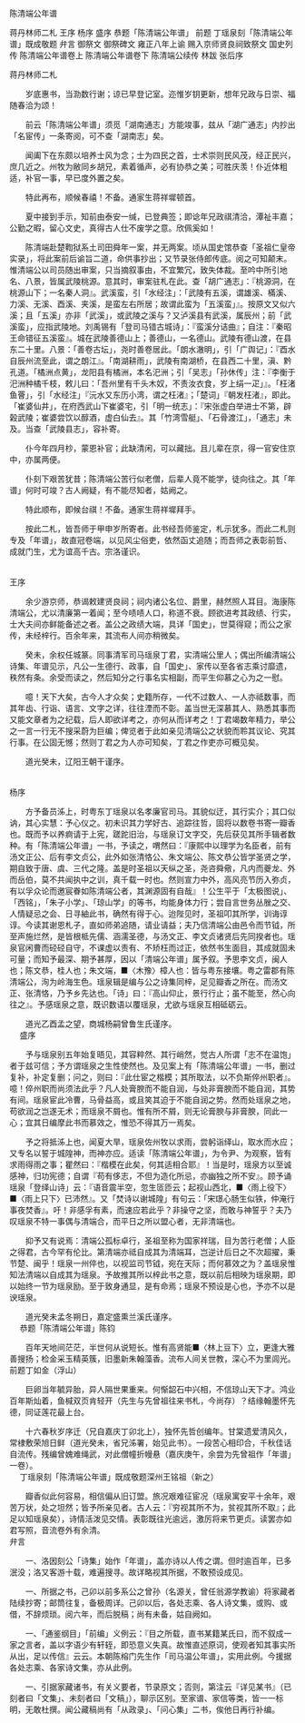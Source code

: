 <!-- { "loadSidebar": true } -->
陈清端公年谱


蒋丹林师二札
王序
杨序
盛序
恭题「陈清端公年谱」
前题
丁瑶泉刻「陈清端公年谱」既成敬题
弁言
御祭文
御祭碑文
雍正八年上谕
赐入京师贤良祠致祭文
国史列传
陈清端公年谱卷上
陈清端公年谱卷下
陈清端公续传
林跋
张后序

蒋丹林师二札

　　岁底惠书，当泐数行谢；谅已早登记室。迩惟岁钥更新，想年兄政与日崇、福随春洽为颂！

　　前云「陈清端公年谱」须觅「湖南通志」方能竣事，兹从「湖广通志」内抄出「名宦传」一条寄阅，可不查「湖南志」矣。

　　闻阖下在东颇以培养士风为念；士为四民之首，士术崇则民风茂，经正民兴，庶几近之。州牧为敝同乡胡兄，素着循声，必有协恭之美；可胜庆羡！仆近体粗适，补官一事，早已度外置之矣。

　　特此再布，顺候春禧！不备。通家生蒋祥墀顿首。

　　夏中接到手示，知前由泰安一缄，已登典签；即谂年兄政祺清洽，潭祉丰嘉；公勤之暇，留心文史，真得古人仕不废学之意。欣佩奚如！

　　陈清端赴楚鞫狱系土司田舜年一案，并无两案。顷从国史馆恭查「圣祖仁皇帝实录」，将此案前后谕旨二道，命供事抄出；又节录张侍郎传底。阅之可知颠末。惟清端公以司员随出审案，只当摘叙事由，不宜繁冗，致失体裁。至吟中所引地名、八景，皆属武陵桃源。意其时，审案驻札在此。查「胡广通志」：『桃源洞，在桃源山下；一名秦人洞』。武溪蛮，引「水经注」：「武陵有五溪，谓雄溪、樠溪、力溪、无溪、酉溪、夹溪，是蛮左右所居；故谓此蛮为「五溪蛮」』。按原文又似六溪；且「五溪」亦非「武溪」，或武陵之溪与？又泸溪县有武溪，属辰州；前「武溪蛮」，应指武陵地。刘禹锡有「登司马错古城诗」：『蛮溪分诘曲』；自注：『秦昭王命错征五溪蛮』。城在武陵善德山上；善德山，一名德山。武陵有德山渡，在县东二十里。八景：「善卷古坛」，尧时善卷居此。「朗水澈明」，引「广舆记」：『酉水自辰州流至此，谓之朗江』。「南湖耕雨」，武陵有南湖桥，在县西二十里，滇、黔孔道。「橘洲点黄」，龙阳县有橘洲，本名汜洲；引「吴志」「孙休传」注：『李衡于汜洲种橘千枝，敕儿曰：「吾州里有千头木奴，不责汝衣食，岁上绢一疋」』。「枉渚鱼罾」，引「水经注」『沅水又东历小湾，谓之枉渚』；「楚词」『朝发枉渚』，即此。「崔婆仙井」，在府西武山下崔婆宅，引「明一统志」：『宋张虚白举进士不第，辟榖武陵；崔婆尝饮以醇酒，虚白仙去』。其「竹湾雪艇」、「石骨渡江」，「通志」未及。当查「武陵县志」，容补寄。

　　仆今年四月杪，蒙恩补官；此缺清闲，可以藏拙。且儿辈在京，得一官安住京中，亦属两便。

　　仆刻下艰苦犹昔；陈清端公苦行似老僧，后辈人竟不能学，徒向往之。其「年谱」何时可竣？古人阙疑，有不能尽知者，姑阙之。

　　特此顺布，即候台祺！不备。通家生蒋祥墀拜手。

　　按此二札，皆吾师于甲申岁所寄者。此书经吾师鉴定，札示犹多。而此二札则专及「年谱」，故直冠卷端，以见风尘俗吏，依然函丈追随；而吾师之表彰前哲、成就门生，尤为谊高千古。宗洛谨识。  
　 

王序

　　余少游京师，恭谒敕建贤良祠；祠内诸公名位、爵里，赫然照人耳目。海康陈清端公，尤以清廉第一着闻；至今啧啧人口，称道不衰。顾欲进考其政绩、行实，士大夫间亦鲜能备述之者。盖公之政绩大端，具详「国史」，世莫得窥；而公之家传，未经梓行。百余年来，其流布人间亦稍微矣。

　　癸未，余权任城篆。同事清军司马瑶泉丁君，实清端公里人；偶出所编清端公诗集、年谱见示，凡公一生德行、政事，自「国史」、家传以至各省志乘讨靡遗，秩然有条。余受而读之，然后知分之行事名实相副，而平生仰慕之心为之一慰。

　　噫！天下大矣，古今人才众矣；史籍所存，一代不过数人、一人亦祗数事，而其年齿、行诣、语言、文字之详，往往湮而不彰。盖当世无深慕其人、熟悉其事而又能文章者为之纪载，后人即欲详考之，亦何从而详考之！丁君竭数年精力，举公之一言一行无不搜采蔚为巨编；俾览者于此如亲见清端公之状貌而聆其议论、究其行事。在公固无憾；然则丁君之为人亦可知矣，丁君之作吏亦可概见矣。

　　道光癸未，辽阳王朝干谨序。  
　 

杨序

　　方予备员泲上，时粤东丁瑶泉以名孝廉官司马。其貌似迂，其行实介；其口似讷，其心实慧：予心仪之。初未识其力学好古、追踪往哲，固将以数卷书寄一瓣香也。既而予以养痾请于上宪，蹉跎旧治，与瑶泉订文字交，先后获见其所手辑者数种。有「陈清端公年谱」一书，予读之，喟然曰：『康熙中以理学为名臣者，前有汤文正公、后有李文贞公，此外如张清恪公、朱文端公、陈文恭公皆学圣贤之学，期自致于唐、虞、三代之隆。盖是时圣祖以天纵之圣，尧咨舜儆，凡内而夔龙、外而岳伯，莫不共闻执中之训，真千载一时也。然则宣力中外，高风亮节历入弥贞，有以孚众论而邀宸眷如陈清端公者，其渊源固有自哉』！公生平于「太极图说」、「西铭」，「朱子小学」、「琼山学」的等书，均能身体力行；尝自言世务丛脞之交、人情疑忌之会、日寻紬此书，确然有得于心。迨陛见时，圣祖叩其所学，训诲谆谆。今读其谢恩札子，直如师弟追随，请业请益；夫乃信清端公由邑令而节钺，所至声施烂然，是皆根柢先儒、涵濡圣德，与汤文正、李文贞诸贤后先同揆者也。瑶泉官闲曹而硁硁自守，不课虚以责有、不矫枉而过正，依然书生面目，其成就固未可量；而知予最深、期予甚厚，因以「清端公年谱」属予叙。予思李文贞，闽人也；陈文恭，桂人也；朱文端，■〈木豫〉樟人也：皆与粤东接壤。粤之雷郡有陈清端公，洵为岭海生色。瑶泉辑是编与公之诗集同梓，足见瓣香之所在。而汤文正、张清恪，乃予乡先达也。「诗」曰：『高山仰止，景行行止；虽不能至，然心向往之』。予感瑶泉之意，既识数语以覆瑶泉，尤欲与瑶泉互相砥砺云。

　　道光乙酉孟之望，商城杨嗣曾鲁生氏谨序。  
　 
盛序

　　予与瑶泉别五年始复晤见，其容粹然、其行峭然，觉古人所谓「志不在温饱」者于兹可信；予方谓瑶泉之生性使然也。及见案上有「陈清端公年谱」一书，删过复补，补定复删；问之，则曰：『此仕宦之楷模；其所取法，以不负斯倅州职者』。噫！倅州职而尚须法此乎？凡人处膏腴而不能自润，与处非膏腴而不能自润，其势有间。瑶泉宦此冷曹，马骨益高，或且笑其迫于不能自润之势。然而处瑶泉之地，苟欲润之岂遂无术；而瑶泉不屑也。惟有所不屑，则无论膏腴与非膏腴，同此一心；宜其日编摩此书而慕效之，惟恐不得其万一焉矣。

　　予之将抵泲上也，闻夏大旱，瑶泉佐州牧以求雨，尝躬诣绎山，取水而水应；又专名以誓于城隍神，而神亦应。适读「陈清端公年谱」，为令尹、为观察，皆有求雨得雨之事；瞿然曰：『楷模在此矣，何其适相合耶』！当是时，瑶泉方以至诚感神，归功宪德；自谓『苟有侈志，不但为造化所忌，亦幽独之所不安』。顾予诵瑶泉「登绎山诗」云：『语音震半空，忽生匼匝云；起视山西北，■〈雨上役下〉■〈雨上只下〉已沛然』。又「焚诗以谢城隍」有句云：「宋璟心肠生似铁，仲淹行事夜焚香』。吁！非感孚有素，而速应若此乎？非操守之坚，而敢与神誓乎？夫乃叹瑶泉不特一事偶与清端合，而平日之所以盟心者，无非清端也。

　　抑予又有说焉：清端公孤标卓行，圣祖至称为国家祥瑞，目为苦行老僧；人臣之得君，古今罕有伦比。第清端亦祗自成其为清端耳，岂逆计后日之不次超擢，秉节楚、闽乎！瑶泉一州倅也，以视监司节钺，宛在天际；而何慕效之为？盖瑶泉惟知法清端以自成其为瑶泉。予故推其所以梓此书之意，既以前后相映为瑶泉期，即以始终一节为瑶泉励。至于致身通显，是有命焉；瑶泉不预设是心也，予亦不以是谀瑶泉。

　　道光癸未孟冬朔日，嘉定盛熏兰溪氏谨序。  
　 
恭题「陈清端公年谱」陈钧

　　百年天地间茫茫，半世何从说短长。惟有高贤能■〈林上豆下〉立，更逢大雅善搜扬；检金采玉精英簇，旧墨新朱翰藻香。流布人间关世教，深心不为里闾光。  
前题丁如金（浮山）

　　巨卵当年毓异胎，异人隔世果重来。何惭韶石中兴相，不信琼山天下才。鸿业百年斯灿着，鱼椷双页肯轻开（先生与先曾祖往来书札，今尚存）？结缘翰墨怀先德，同证莲花最上台。

　　十六春秋岁序迁（兄自嘉庆丁卯北上），独怀先哲创编年。甘棠遗爱清风久，常棣敷荣旭日鲜（道光癸未，省兄泲署，始见此书）。一段苦心相印合，千秋佳话自流传。残编曾媿难绳武，对此僧幢折幔悬（嘉庆庚午，余尝为先曾祖作「年谱」一卷）。  
　 
丁瑶泉刻「陈清端公年谱」既成敬题深州王铭祖（新之）

　　瓣香似此何容易，相信偏从旧订盟。旅况艰难征宦况（瑶泉寓安平十余年，艰苦万状，处之坦然；皆予所亲见者。古人云：『穷视其所不为，贫视其所不取』；此足以知瑶泉矣），诗情活泼见交情。表彰既往光逾远，激厉将来节更贞。读罢亦如君写照，音流卷外有余清。  
弁言

　　一、洛因刻公「诗集」始作「年谱」，盖亦诗以人传之谓。但时逾百年，已多泯没；洛又客游十载，难遍搜寻。故详略视其所据，不敢预设成见。

　　一、所据之书，己卯以前多系公之曾孙（名源关，曾任翁源学教谕）将家藏者陆续抄寄；邮筒往复，备极周详。己卯以后，各处志乘、各人诗文集，或购、或借，不辞烦琐。阅六年，而后脱稿；尚有未备，姑自阙如。

　　一、「通鉴纲目」「前编」义例云：『目之所载，直书某籍某氏曰，而不叙成一家之言者，盖以字语少有轩轾，即恐意义失真。故惟直述原词，使观者知其事实所从出，足以传信』云云。本朝陈榕门先生作「司马温公年谱」，实用此例。今援据各处志乘、各家诗文集，亦从此例。

　　一、引据家藏诸书，有关义要者，节录原文；否则，第注云『详见某书』（已刻者曰「文集」、未刻者曰「文稿」），聊示区别。至家谱、家信等类，皆一一标明，无敢杜撰。闻公藏稿尚有「从政录」、「问心集」二书，俟他日再行补编。

